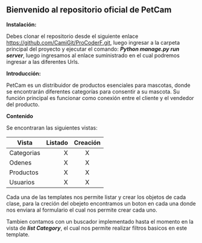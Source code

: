 ## Bienvenido al repositorio oficial de PetCam

**Instalación:**

Debes clonar el repositorio desde el siguiente enlace https://github.com/CamiGit/ProCoderF.git, luego ingresar a la carpeta principal del proyecto y ejecutar el comando: ***Python manage.py run server***, luego ingresamos al enlace suministrado en el cual podremos ingresar a las diferentes Urls.

**Introducción:**

PetCam es un distribuidor de productos esenciales para mascotas, donde se encontrarán diferentes categorías para consentir a su mascota. Su función principal es funcionar como conexión entre el cliente y el vendedor del producto.

**Contenido**

Se encontraran las siguientes vistas:

                    

| Vista    | Listado   | Creación |
| --------   | -----:  | :----:  |
|Categorias |X|X|
|Odenes|X|X|
|Productos|X|X|
|Usuarios|X|X|
                    

Cada una de las templates nos permite listar y crear los objetos de cada clase, para la creción del obejeto encontramos un boton en cada una donde nos enviara al formulario el cual nos permite crear cada uno.

Tambien contamos con un buscador implementado hasta el momento en la vista de ***list Category***, el cual nos permite realizar filtros basicos en este template.




